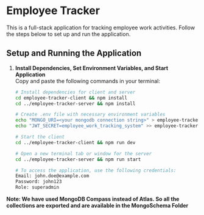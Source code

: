# Employee Tracker

This is a full-stack application for tracking employee work activities. Follow the steps below to set up and run the application.

## Setup and Running the Application

1. **Install Dependencies, Set Environment Variables, and Start Application**  
   Copy and paste the following commands in your terminal:

   ```bash
   # Install dependencies for client and server
   cd employee-tracker-client && npm install
   cd ../employee-tracker-server && npm install

   # Create .env file with necessary environment variables
   echo "MONGO_URI=<your mongodb connection string>" > employee-tracker-server/config/.env
   echo "JWT_SECRET=employee_work_tracking_system" >> employee-tracker-server/config/.env

   # Start the client
   cd ../employee-tracker-client && npm run dev

   # Open a new terminal tab or window for the server
   cd ../employee-tracker-server && npm run start

   # To access the application, use the following credentials:
   Email: john.doe@example.com
   Password: john123
   Role: superadmin
   ```

**Note: We have used MongoDB Compass instead of Atlas. So all the collections are exported and are available in the MongoSchema Folder**
